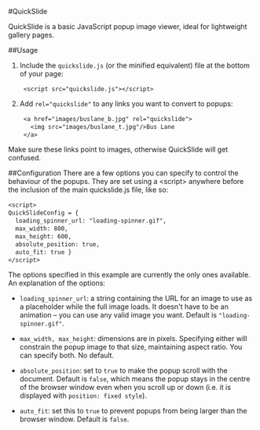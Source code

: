 #QuickSlide

QuickSlide is a basic JavaScript popup image viewer, ideal for lightweight
gallery pages.

##Usage

1. Include the `quickslide.js` (or the minified equivalent) file at the bottom of your page:

        <script src="quickslide.js"></script>

2. Add `rel="quickslide"` to any links you want to convert to popups:

        <a href="images/buslane_b.jpg" rel="quickslide">
          <img src="images/buslane_t.jpg"/>Bus Lane
        </a>
Make sure these links point to images, otherwise QuickSlide will get confused.

##Configuration
There are a few options you can specify to control the behaviour of the popups. They are set using a &lt;script&gt; anywhere before the inclusion of the main quickslide.js file, like so:

    <script>
    QuickSlideConfig = {
      loading_spinner_url: "loading-spinner.gif",
      max_width: 800,
      max_height: 600,
      absolute_position: true,
      auto_fit: true }
    </script>

The options specified in this example are currently the only ones available. An explanation of the options:

* `loading_spinner_url`: a string containing the URL for an image to use as a placeholder while the full image loads. It doesn't have to be an animation – you can use any valid image you want. Default is `"loading-spinner.gif"`.

* `max_width, max_height`: dimensions are in pixels. Specifying either will constrain the popup image to that size, maintaining aspect ratio. You can specify both. No default.

* `absolute_position`: set to `true` to make the popup scroll with the document. Default is `false`, which means the popup stays in the centre of the browser window even when you scroll up or down (i.e. it is displayed with `position: fixed style`).

* `auto_fit`: set this to `true` to prevent popups from being larger than the browser window. Default is `false`.

